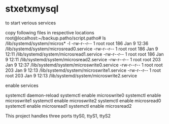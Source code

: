 # stxetxmysql

to start verious services

copy following files in respective locations
root@localhost:~/backup.patho/script.patho# ls /lib/systemd/system/micros* -l
-rw-r--r-- 1 root root 186 Jan  9 12:36 /lib/systemd/system/microsread0.service
-rw-r--r-- 1 root root 186 Jan  9 12:11 /lib/systemd/system/microsread1.service
-rw-r--r-- 1 root root 186 Jan  9 12:11 /lib/systemd/system/microsread2.service
-rw-r--r-- 1 root root 203 Jan  9 12:37 /lib/systemd/system/microswrite0.service
-rw-r--r-- 1 root root 203 Jan  9 12:13 /lib/systemd/system/microswrite1.service
-rw-r--r-- 1 root root 203 Jan  9 12:13 /lib/systemd/system/microswrite2.service


enable services

systemctl daemon-reload
systemctl enable microswrite0
systemctl enable microswrite1
systemctl enable microswrite2
systemctl enable microsread0
systemctl enable microsread1
systemctl enable microsread2

This project handles three ports ttyS0, ttyS1, ttyS2
